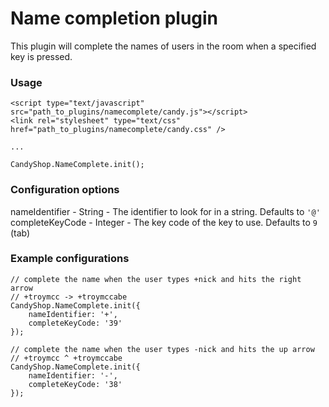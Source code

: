 # Name completion plugin
This plugin will complete the names of users in the room when a specified key is pressed.

### Usage
    <script type="text/javascript" src="path_to_plugins/namecomplete/candy.js"></script>
    <link rel="stylesheet" type="text/css" href="path_to_plugins/namecomplete/candy.css" />

    ...

    CandyShop.NameComplete.init();

### Configuration options
nameIdentifier - String - The identifier to look for in a string. Defaults to `'@'`
completeKeyCode - Integer - The key code of the key to use. Defaults to `9` (tab)

### Example configurations

    // complete the name when the user types +nick and hits the right arrow
    // +troymcc -> +troymccabe
    CandyShop.NameComplete.init({
        nameIdentifier: '+',
        completeKeyCode: '39'
    });

    // complete the name when the user types -nick and hits the up arrow
    // +troymcc ^ +troymccabe
    CandyShop.NameComplete.init({
        nameIdentifier: '-',
        completeKeyCode: '38'
    });